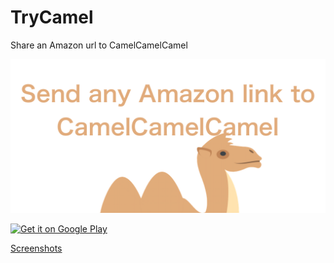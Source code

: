 # TryCamel
Share an Amazon url to CamelCamelCamel

![logo](https://raw.githubusercontent.com/cstew/TryCamel/master/art/feature_graphic.png)

<a href="https://play.google.com/store/apps/details?id=com.cstewart.android.trycamel&utm_source=global_co&utm_medium=prtnr&utm_content=Mar2515&utm_campaign=PartBadge&pcampaignid=MKT-AC-global-none-all-co-pr-py-PartBadges-Oct1515-1"><img alt="Get it on Google Play" src="https://developer.android.com/images/brand/en_app_rgb_wo_60.png" /></a>

[Screenshots](https://github.com/cstew/TryCamel/tree/master/art)
